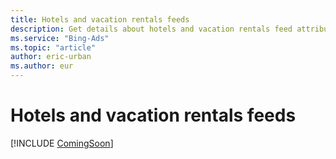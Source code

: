 ```yaml
---
title: Hotels and vacation rentals feeds
description: Get details about hotels and vacation rentals feed attributes.
ms.service: "Bing-Ads"
ms.topic: "article"
author: eric-urban
ms.author: eur
---
```


# Hotels and vacation rentals feeds

[!INCLUDE [ComingSoon](./includes/ComingSoon.md)]

